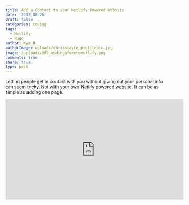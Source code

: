 ```yaml
---
title: Add a Contact to your Netlify Powered Website
date: '2018-08-26'
draft: false
categories: coding
tags:
  - Netlify
  - Hugo
author: Kym_B
authorImage: uploads/chrisstayte_profilepic.jpg
image: /uploads/009_addingaformtonetlify.png
comments: true
share: true
type: post
---
```

Letting people get in contact with you without giving out your personal info can seem tricky. Not with your own Netlify powered website. It can be as simple as adding one page. 





<iframe width="560" height="315" src="https://www.youtube.com/embed/zcDHz_JiCRY" frameborder="0" allow="autoplay; encrypted-media" allowfullscreen></iframe>
